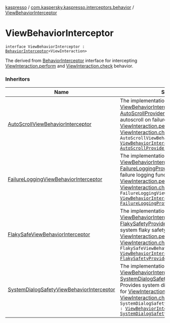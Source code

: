 [kaspresso](../index.md) / [com.kaspersky.kaspresso.interceptors.behavior](index.md) / [ViewBehaviorInterceptor](./-view-behavior-interceptor.md)

# ViewBehaviorInterceptor

`interface ViewBehaviorInterceptor : `[`BehaviorInterceptor`](-behavior-interceptor/index.md)`<ViewInteraction>`

The derived from [BehaviorInterceptor](-behavior-interceptor/index.md) interface for intercepting [ViewInteraction.perform](#) and
[ViewInteraction.check](#) behavior.

### Inheritors

| Name | Summary |
|---|---|
| [AutoScrollViewBehaviorInterceptor](../com.kaspersky.kaspresso.interceptors.behavior.impl.autoscroll/-auto-scroll-view-behavior-interceptor/index.md) | The implementation of [ViewBehaviorInterceptor](./-view-behavior-interceptor.md) and [AutoScrollProvider](../com.kaspersky.kaspresso.autoscroll/-auto-scroll-provider/index.md) interfaces. Provides autoscroll on failure functionality for [ViewInteraction.perform](#) and [ViewInteraction.check](#) calls.`class AutoScrollViewBehaviorInterceptor : `[`ViewBehaviorInterceptor`](./-view-behavior-interceptor.md)`, `[`AutoScrollProvider`](../com.kaspersky.kaspresso.autoscroll/-auto-scroll-provider/index.md)`<ViewInteraction>` |
| [FailureLoggingViewBehaviorInterceptor](../com.kaspersky.kaspresso.interceptors.behavior.impl.failure/-failure-logging-view-behavior-interceptor/index.md) | The implementation of [ViewBehaviorInterceptor](./-view-behavior-interceptor.md) and [FailureLoggingProvider](../com.kaspersky.kaspresso.failure/-failure-logging-provider/index.md) interfaces. Provides failure logging functionality for [ViewInteraction.perform](#) and [ViewInteraction.check](#) calls.`class FailureLoggingViewBehaviorInterceptor : `[`ViewBehaviorInterceptor`](./-view-behavior-interceptor.md)`, `[`FailureLoggingProvider`](../com.kaspersky.kaspresso.failure/-failure-logging-provider/index.md) |
| [FlakySafeViewBehaviorInterceptor](../com.kaspersky.kaspresso.interceptors.behavior.impl.flakysafety/-flaky-safe-view-behavior-interceptor/index.md) | The implementation of [ViewBehaviorInterceptor](./-view-behavior-interceptor.md) and [FlakySafetyProvider](../com.kaspersky.kaspresso.flakysafety/-flaky-safety-provider/index.md) interfaces. Provides system flaky safety functionality for [ViewInteraction.perform](#) and [ViewInteraction.check](#) calls.`class FlakySafeViewBehaviorInterceptor : `[`ViewBehaviorInterceptor`](./-view-behavior-interceptor.md)`, `[`FlakySafetyProvider`](../com.kaspersky.kaspresso.flakysafety/-flaky-safety-provider/index.md) |
| [SystemDialogSafetyViewBehaviorInterceptor](../com.kaspersky.kaspresso.interceptors.behavior.impl.systemsafety/-system-dialog-safety-view-behavior-interceptor/index.md) | The implementation of [ViewBehaviorInterceptor](./-view-behavior-interceptor.md) and [SystemDialogSafetyProvider](../com.kaspersky.kaspresso.systemsafety/-system-dialog-safety-provider/index.md) interfaces. Provides system dialog safety functionality for [ViewInteraction.perform](#) and [ViewInteraction.check](#) calls.`class SystemDialogSafetyViewBehaviorInterceptor : `[`ViewBehaviorInterceptor`](./-view-behavior-interceptor.md)`, `[`SystemDialogSafetyProvider`](../com.kaspersky.kaspresso.systemsafety/-system-dialog-safety-provider/index.md) |
